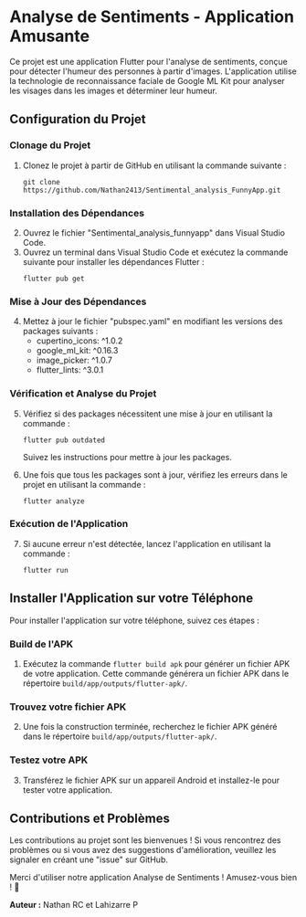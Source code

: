 # Analyse de Sentiments - Application Amusante

Ce projet est une application Flutter pour l'analyse de sentiments, conçue pour détecter l'humeur des personnes à partir d'images. L'application utilise la technologie de reconnaissance faciale de Google ML Kit pour analyser les visages dans les images et déterminer leur humeur.

## Configuration du Projet

### Clonage du Projet
1. Clonez le projet à partir de GitHub en utilisant la commande suivante :
   ```
   git clone https://github.com/Nathan2413/Sentimental_analysis_FunnyApp.git
   ```

### Installation des Dépendances
2. Ouvrez le fichier "Sentimental_analysis_funnyapp" dans Visual Studio Code.
3. Ouvrez un terminal dans Visual Studio Code et exécutez la commande suivante pour installer les dépendances Flutter :
   ```
   flutter pub get
   ```

### Mise à Jour des Dépendances
4. Mettez à jour le fichier "pubspec.yaml" en modifiant les versions des packages suivants :
   - cupertino_icons: ^1.0.2
   - google_ml_kit: ^0.16.3
   - image_picker: ^1.0.7
   - flutter_lints: ^3.0.1

### Vérification et Analyse du Projet
5. Vérifiez si des packages nécessitent une mise à jour en utilisant la commande :
   ```
   flutter pub outdated
   ```
   Suivez les instructions pour mettre à jour les packages.

6. Une fois que tous les packages sont à jour, vérifiez les erreurs dans le projet en utilisant la commande :
   ```
   flutter analyze
   ```

### Exécution de l'Application
7. Si aucune erreur n'est détectée, lancez l'application en utilisant la commande :
   ```
   flutter run
   ```

## Installer l'Application sur votre Téléphone

Pour installer l'application sur votre téléphone, suivez ces étapes :

### Build de l'APK
1. Exécutez la commande `flutter build apk` pour générer un fichier APK de votre application. Cette commande générera un fichier APK dans le répertoire `build/app/outputs/flutter-apk/`.

### Trouvez votre fichier APK
2. Une fois la construction terminée, recherchez le fichier APK généré dans le répertoire `build/app/outputs/flutter-apk/`.

### Testez votre APK
3. Transférez le fichier APK sur un appareil Android et installez-le pour tester votre application.

## Contributions et Problèmes
Les contributions au projet sont les bienvenues ! Si vous rencontrez des problèmes ou si vous avez des suggestions d'amélioration, veuillez les signaler en créant une "issue" sur GitHub.

Merci d'utiliser notre application Analyse de Sentiments ! Amusez-vous bien ! 🚀

**Auteur :** Nathan RC et Lahizarre P
